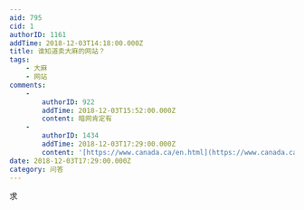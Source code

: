 ```yaml
---
aid: 795
cid: 1
authorID: 1161
addTime: 2018-12-03T14:18:00.000Z
title: 谁知道卖大麻的网站？
tags:
    - 大麻
    - 网站
comments:
    -
        authorID: 922
        addTime: 2018-12-03T15:52:00.000Z
        content: 暗网肯定有
    -
        authorID: 1434
        addTime: 2018-12-03T17:29:00.000Z
        content: '[https://www.canada.ca/en.html](https://www.canada.ca/en.html)'
date: 2018-12-03T17:29:00.000Z
category: 问答
---
```


求

